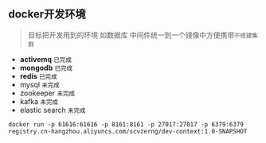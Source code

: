 ## docker开发环境

> 目标把开发用到的环境 如数据库 中间件统一到一个镜像中方便携带`不搭建集群`

- **activemq** `已完成`
- **mongodb** `已完成`
- **redis** `已完成`
- mysql `未完成`
- zookeeper `未完成`
- kafka `未完成`
- elastic search `未完成`

```docker
docker run -p 61616:61616 -p 8161:8161 -p 27017:27017 -p 6379:6379 registry.cn-hangzhou.aliyuncs.com/scvzerng/dev-context:1.0-SNAPSHOT
```